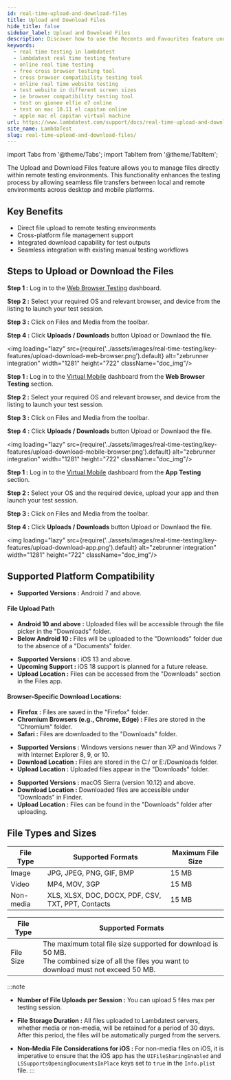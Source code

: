 ```yaml
---
id: real-time-upload-and-download-files
title: Upload and Download Files
hide_title: false
sidebar_label: Upload and Download Files
description: Discover how to use the Recents and Favourites feature under Quick Links in LambdaTest. Quickly access recently used items and mark important resources for faster navigation.
keywords:
  - real time testing in lambdatest
  - lambdatest real time testing feature
  - online real time testing
  - free cross browser testing tool
  - cross browser compatibility testing tool
  - online real time website testing
  - test website in different screen sizes
  - ie browser compatibility testing tool
  - test on gionee elfie e7 online
  - test on mac 10.11 el capitan online
  - apple mac el capitan virtual machine
url: https://www.lambdatest.com/support/docs/real-time-upload-and-download-files/
site_name: LambdaTest
slug: real-time-upload-and-download-files/
---
```


import Tabs from '@theme/Tabs';
import TabItem from '@theme/TabItem';

<script type="application/ld+json"
      dangerouslySetInnerHTML={{ __html: JSON.stringify({
       "@context": "https://schema.org",
        "@type": "BreadcrumbList",
        "itemListElement": [{
          "@type": "ListItem",
          "position": 1,
          "name": "LambdaTest",
          "item": "https://www.lambdatest.com"
        },{
          "@type": "ListItem",
          "position": 2,
          "name": "Support",
          "item": "https://www.lambdatest.com/support/docs/"
        },{
          "@type": "ListItem",
          "position": 3,
          "name": "Real Time Upload and Download Files",
          "item": "https://www.lambdatest.com/support/docs/real-time-upload-and-download-files/"
        }]
      })
    }}
></script>
The Upload and Download Files feature allows you to manage files directly within remote testing environments. This functionality enhances the testing process by allowing seamless file transfers between local and remote environments across desktop and mobile platforms.

## Key Benefits

- Direct file upload to remote testing environments
- Cross-platform file management support
- Integrated download capability for test outputs
- Seamless integration with existing manual testing workflows

## Steps to Upload or Download the Files

<Tabs className="docs__val">
<TabItem value="web-browser" label="Web Browser" default>

**Step 1 :** Log in to the [Web Browser Testing](https://app.lambdatest.com/console/realtime/browser/desktop) dashboard.

**Step 2 :** Select your required OS and relevant browser, and device from the listing to launch your test session.

**Step 3 :** Click on Files and Media from the toolbar.

**Step 4 :** Click **Uploads / Downloads** button Upload or Downlaod the file.

<img loading="lazy" src={require('../assets/images/real-time-testing/key-features/upload-download-web-browser.png').default} alt="zebrunner integration" width="1281" height="722" className="doc_img"/>

</TabItem>

<TabItem value="mobile-browser" label="Mobile Browser" default>

**Step 1 :** Log in to the [Virtual Mobile](https://app.lambdatest.com/console/realtime/browser/mobile) dashboard from the **Web Browser Testing** section.

**Step 2 :** Select your required OS and relevant browser, and device from the listing to launch your test session.

**Step 3 :** Click on Files and Media from the toolbar.

**Step 4 :** Click **Uploads / Downloads** button Upload or Downlaod the file.

<img loading="lazy" src={require('../assets/images/real-time-testing/key-features/upload-download-mobile-browser.png').default} alt="zebrunner integration" width="1281" height="722" className="doc_img"/>

</TabItem>

<TabItem value="mobile-app" label="Mobile App" default>

**Step 1 :** Log in to the [Virtual Mobile](https://app.lambdatest.com/console/realtime/app) dashboard from the **App Testing** section.

**Step 2 :** Select your OS and the required device, upload your app and then launch your test session.

**Step 3 :** Click on Files and Media from the toolbar.

**Step 4 :** Click **Uploads / Downloads** button Upload or Downlaod the file.

<img loading="lazy" src={require('../assets/images/real-time-testing/key-features/upload-download-app.png').default} alt="zebrunner integration" width="1281" height="722" className="doc_img"/>

</TabItem>
</Tabs>

## Supported Platform Compatibility

<Tabs className="docs__val">
<TabItem value="android" label="Android" default>

- **Supported Versions :** Android 7 and above.

#### File Upload Path
- **Android 10 and above :** Uploaded files will be accessible through the file picker in the "Downloads" folder.
- **Below Android 10 :** Files will be uploaded to the "Downloads" folder due to the absence of a "Documents" folder.

</TabItem>

<TabItem value="ios" label="iOS" default>

- **Supported Versions :** iOS 13 and above.
- **Upcoming Support :** iOS 18 support is planned for a future release.
- **Upload Location :** Files can be accessed from the "Downloads" section in the Files app.

#### Browser-Specific Download Locations:
- **Firefox :** Files are saved in the "Firefox" folder.
- **Chromium Browsers (e.g., Chrome, Edge) :** Files are stored in the "Chromium" folder.
- **Safari :** Files are downloaded to the "Downloads" folder.

</TabItem>

<TabItem value="windows" label="Windows" default>

- **Supported Versions :** Windows versions newer than XP and Windows 7 with Internet Explorer 8, 9, or 10.
- **Download Location :** Files are stored in the C:/ or E:/Downloads folder.
- **Upload Location :** Uploaded files appear in the "Downloads" folder.

</TabItem>

<TabItem value="macos" label="macOS" default>

- **Supported Versions :** macOS Sierra (version 10.12) and above.
- **Download Location :** Downloaded files are accessible under "Downloads" in Finder.
- **Upload Location :** Files can be found in the "Downloads" folder after uploading.

</TabItem>
</Tabs>

## File Types and Sizes

<Tabs className="docs__val">
<TabItem value="upload" label="Uploading Files" default>

| File Type | Supported Formats | Maximum File Size |
|-----------|-------------------|-------------------|
| Image | JPG, JPEG, PNG, GIF, BMP | 15 MB |
| Video | MP4, MOV, 3GP | 15 MB |
| Non-media | XLS, XLSX, DOC, DOCX, PDF, CSV, TXT, PPT, Contacts | 15 MB |

</TabItem>
<TabItem value="download" label="Downloading Files" default>

| File Type | Supported Formats |
|-----------|-------------------|
|File Size  | The maximum total file size supported for download is 50 MB. <br /> The combined size of all the files you want to download must not exceed 50 MB. |

</TabItem>
</Tabs>

:::note
- **Number of File Uploads per Session :** You can upload 5 files max per testing session.

- **File Storage Duration :** All files uploaded to Lambdatest servers, whether media or non-media, will be retained for a period of 30 days. After this period, the files will be automatically purged from the servers.

- **Non-Media File Considerations for iOS :** For non-media files on iOS, it is imperative to ensure that the iOS app has the `UIFileSharingEnabled` and `LSSupportsOpeningDocumentsInPlace` keys set to `true` in the `Info.plist` file.
:::